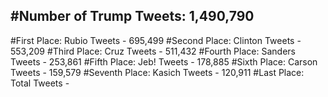 #Number of Trump Tweets: 1,490,790
---
#First Place: Rubio Tweets - 695,499
#Second Place: Clinton Tweets - 553,209
#Third Place: Cruz Tweets - 511,432
#Fourth Place: Sanders Tweets - 253,861
#Fifth Place: Jeb! Tweets - 178,885
#Sixth Place: Carson Tweets - 159,579
#Seventh Place: Kasich Tweets - 120,911
#Last Place: Total Tweets -  
